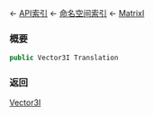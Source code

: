 ← [API索引](Api-Index) ← [命名空间索引](Namespace-Index) ← [MatrixI](VRageMath.MatrixI)

### 概要

```csharp
public Vector3I Translation
```

### 返回

[Vector3I](VRageMath.Vector3I)


